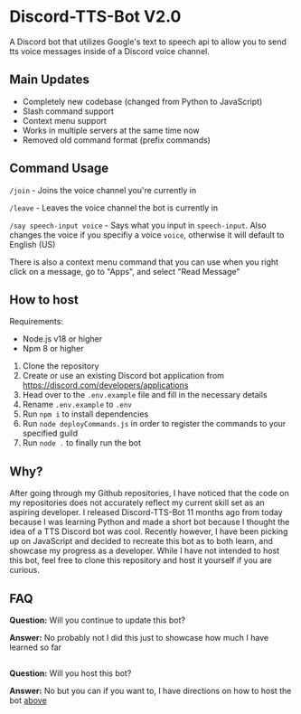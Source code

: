 # Discord-TTS-Bot V2.0
A Discord bot that utilizes Google's text to speech api to allow you to send tts voice messages inside of a Discord voice channel.

## Main Updates
* Completely new codebase (changed from Python to JavaScript)
* Slash command support
* Context menu support
* Works in multiple servers at the same time now
* Removed old command format (prefix commands)

## Command Usage
`/join` - Joins the voice channel you're currently in

`/leave` - Leaves the voice channel the bot is currently in

`/say speech-input voice` - Says what you input in `speech-input`. Also changes the voice if you specifiy a voice `voice`, otherwise it will default to English (US)

There is also a context menu command that you can use when you right click on a message, go to "Apps", and select "Read Message"

## How to host
Requirements:

* Node.js v18 or higher
* Npm 8 or higher

1. Clone the repository
2. Create or use an existing Discord bot application from https://discord.com/developers/applications
3. Head over to the `.env.example` file and fill in the necessary details
4. Rename `.env.example` to `.env`
5. Run `npm i` to install dependencies
6. Run `node deployCommands.js` in order to register the commands to your specified guild
7. Run `node .` to finally run the bot

## Why?
After going through my Github repositories, I have noticed that the code on my repositories does not accurately reflect my current skill set as an aspiring developer. I released Discord-TTS-Bot 11 months ago from today because I was learning Python and made a short bot because I thought the idea of a TTS Discord bot was cool. Recently however, I have been picking up on JavaScript and decided to recreate this bot as to both learn, and showcase my progress as a developer. While I have not intended to host this bot, feel free to clone this repository and host it yourself if you are curious.

## FAQ
**Question:** Will you continue to update this bot?

**Answer:** No probably not I did this just to showcase how much I have learned so far
##

**Question:** Will you host this bot?

**Answer:** No but you can if you want to, I have directions on how to host the bot [above](#how-to-host)

